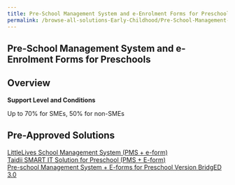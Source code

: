 ```yaml
---
title: Pre-School Management System and e-Enrolment Forms for Preschools
permalink: /browse-all-solutions-Early-Childhood/Pre-School-Management-System-and-e-Enrolment-Forms-for-Preschools
---
```


## Pre-School Management System and e-Enrolment Forms for Preschools
## Overview

**Support Level and Conditions**

Up to 70% for SMEs, 50% for non-SMEs

## Pre-Approved Solutions

<a href='/productivity-solutions-grant/solutionrepo/solution2564' target='_blank'>LittleLives School Management System (PMS + e-form)</a><br>
<a href='/productivity-solutions-grant/solutionrepo/solution2600' target='_blank'>Taidii SMART IT Solution for Preschool (PMS + E-form)</a><br>
<a href='/productivity-solutions-grant/solutionrepo/solution2688' target='_blank'>Pre-school Management System + E-forms for Preschool Version BridgED 3.0</a><br>
